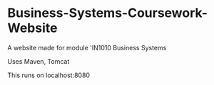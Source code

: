 # Business-Systems-Coursework-Website
A website made for module 'IN1010 Business Systems

Uses Maven, Tomcat

This runs on localhost:8080
